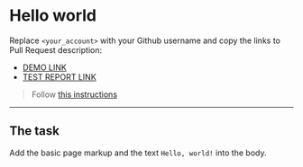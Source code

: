 # Hello world
Replace `<your_account>` with your Github username and copy the links to Pull Request description:
- [DEMO LINK](https://SerhiiVovchenko.github.io/layout_hello-world/)
- [TEST REPORT LINK](https://SerhiiVovchenko.github.io/layout_hello-world/report/html_report/)

> Follow [this instructions](https://mate-academy.github.io/layout_task-guideline/#how-to-solve-the-layout-tasks-on-github)
___

## The task 
Add the basic page markup and the text `Hello, world!` into the body.
